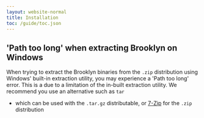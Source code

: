 ```yaml
---
layout: website-normal
title: Installation
toc: /guide/toc.json
---
```


## 'Path too long' when extracting Brooklyn on Windows

When trying to extract the Brooklyn binaries from the `.zip` distribution using Windows' built-in extraction utility, you may experience a
'Path too long' error. This is a due to a limitation of the in-built extraction utility. We recommend you use an alternative such as `tar`
 - which can be used with the `.tar.gz` distributable, or [7-Zip](https://www.7-zip.org) for the `.zip` distribution
